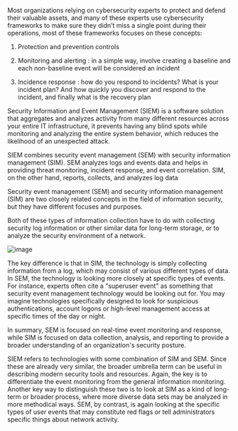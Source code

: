 Most organizations relying on cybersecurity experts to protect and defend their valuable assets, and many of these experts use cybersecurity frameworks to make sure they didn’t miss a single point during their operations, most of these frameworks focuses on these concepts:

1. Protection and prevention controls

2. Monitoring and alerting : in a simple way, involve creating a baseline and each non-baseline event will be considered an incident

3. Incidence response : how do you respond to incidents? What is your incident plan? And how quickly you discover and respond to the incident, and finally what is the recovery plan

Security Information and Event Management (SIEM) is a software solution that aggregates and analyzes activity from many different resources across your entire IT infrastructure, it prevents having any blind spots while monitoring and analyzing the entire system behavior, which reduces the likelihood of an unexpected attack. 

SIEM combines security event management (SEM) with security information management (SIM). SEM analyzes logs and events data and helps in providing threat monitoring, incident response, and event correlation. SIM, on the other hand, reports, collects, and analyzes log data

Security event management (SEM) and security information management (SIM) are two closely related concepts in the field of information security, but they have different focuses and purposes.

Both of these types of information collection have to do with collecting security log information or other similar data for long-term storage, or to analyze the security environment of a network.

![image](https://user-images.githubusercontent.com/72671239/223415852-0cff67ec-58b3-4cb4-a2cd-ba8c05d0c889.png)


The key difference is that in SIM, the technology is simply collecting information from a log, which may consist of various different types of data. In SEM, the technology is looking more closely at specific types of events. For instance, experts often cite a "superuser event" as something that security event management technology would be looking out for. You may imagine technologies specifically designed to look for suspicious authentications, account logons or high-level management access at specific times of the day or night.

In summary, SEM is focused on real-time event monitoring and response, while SIM is focused on data collection, analysis, and reporting to provide a broader understanding of an organization's security posture.

SIEM refers to technologies with some combination of SIM and SEM. Since these are already very similar, the broader umbrella term can be useful in describing modern security tools and resources. Again, the key is to differentiate the event monitoring from the general information monitoring. Another key way to distinguish these two is to look at SIM as a kind of long-term or broader process, where more diverse data sets may be analyzed in more methodical ways. SEM, by contrast, is again looking at the specific types of user events that may constitute red flags or tell administrators specific things about network activity.

